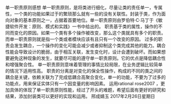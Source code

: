 单一职责原则感想
单一职责原则，是将类进行细化，尽量让类的责任单一，专属性，一个类的功能如果过于的繁琐那么就有一些的没有关联性。封装于类，作为面向对象的基本原则之一，占据着首要地位。单一职责原则由罗伯特·C·马丁于《敏捷软件开发：原则、模式和实践》一书中给出的。
职责基于类的属性，操作的不同而变化的原因。如果一个类有多个操作被改变，那么这个类就具有多个的职责。而单一职责原则就是指一个类或者模块应该有且只有一个改变的原因。
过多的职责会发生耦合，一个操作的变化可能会减少或者抑制这个类完成其他的能力。耦合性能会导致设计的脆弱，由于相互关联，发生变化时，设计会遭到破坏。而如果想要避免这种现象的发生，就要尽可能的遵守单一职责原则。它的优点是降低耦合性和增强聚合性。
单一职责原则意味着管理的事情比较局限，在业务逻辑比较简单的情况下适用性高。
职责的分离是对变化的保全性操作，构成的不同的类之间的耦合是关键，依赖关联为了完成低耦合高聚合变化，单一的功能，不要为了过多的功能点，用来保证实体只有一个因变量的影响因素。
运用rational rose2007 ，更加具体的体现了单一职责原则性能，经过了开头的难题，希望后面有更好的研究和结果，添加封装类可以更好的实现和运用。
邢成婧玉
2017年2月26日星期日
